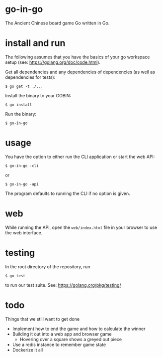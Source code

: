 # go-in-go
The Ancient Chinese board game Go written in Go.

# install and run
The following assumes that you have the basics of your go workspace setup (see: https://golang.org/doc/code.html).

Get all dependencies and any dependencies of dependencies (as well as dependencies for tests):
```
$ go get -t ./...
```
Install the binary to your GOBIN:
```
$ go install
```
Run the binary:
```
$ go-in-go
```

# usage
You have the option to either run the CLI application or start the web API:
```
$ go-in-go -cli
```
or
```
$ go-in-go -api
```
The program defaults to running the CLI if no option is given.

# web
While running the API, open the `web/index.html` file in your browser to use the web interface.

# testing
In the root directory of the repository, run
```
$ go test
```
to run our test suite. See: https://golang.org/pkg/testing/

# todo
Things that we still want to get done
* Implement how to end the game and how to calculate the winner
* Building it out into a web app and browser game
    * Hovering over a square shows a greyed out piece
* Use a redis instance to remember game state
* Dockerize it all
